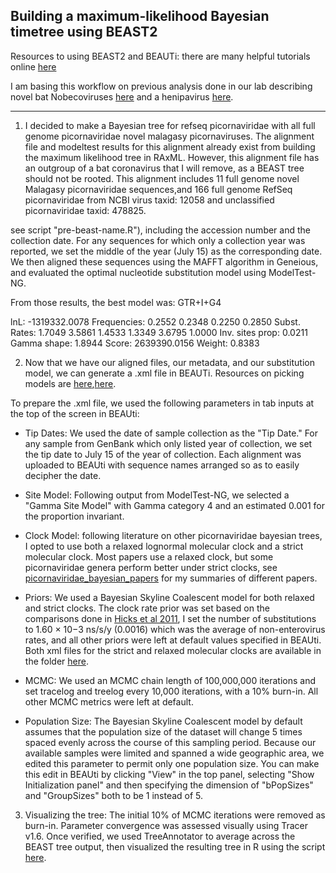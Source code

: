 Building a maximum-likelihood Bayesian timetree using BEAST2
---
Resources to using BEAST2 and BEAUTi: there are many helpful tutorials online [here](https://taming-the-beast.org/tutorials/)

I am basing this workflow on previous analysis done in our lab describing novel bat Nobecoviruses [here](https://github.com/brooklabteam/Mada-Bat-CoV/blob/main/Fig4/beast-tree-instructions.md) and a henipavirus [here](https://github.com/brooklabteam/angavokely-virus/tree/c135e21f706d4c40023a5b39628c3e2b803e945c/Fig4).

---
1. I decided to make a Bayesian tree for refseq picornaviridae with all full genome picornaviridae novel malagasy picornaviruses. The alignment file and modeltest results for this alignment already exist from building the maximum likelihood tree in RAxML. However, this alignment file has an outgroup of a bat coronavirus that I will remove, as a BEAST tree should not be rooted. This alignment includes 11 full genome novel Malagasy picornaviridae sequences,and 166 full genome RefSeq picornaviridae from NCBI virus taxid: 12058 and unclassified picornaviridae taxid: 478825. 

see script "pre-beast-name.R"), including the accession number and the collection date. For any sequences for which only a collection year was reported, we set the middle of the year (July 15) as the corresponding date. We then aligned these sequences using the MAFFT algorithm in Geneious, and evaluated the optimal nucleotide substitution model using ModelTest-NG.

From those results, the best model was: GTR+I+G4

lnL:                -1319332.0078
Frequencies:        0.2552 0.2348 0.2250 0.2850
Subst. Rates:       1.7049 3.5861 1.4533 1.3349 3.6795 1.0000 
Inv. sites prop:    0.0211
Gamma shape:        1.8944
Score:              2639390.0156
Weight:             0.8383


2. Now that we have our aligned files, our metadata, and our substitution model, we can generate a .xml file in BEAUTi. Resources on picking models are [here](https://justinbagley.rbind.io/2016/10/11/setting-dna-substitution-models-beast/),[here](http://www.iqtree.org/doc/Substitution-Models). 

To prepare the .xml file, we used the following parameters in tab inputs at the top of the screen in BEAUti:

- Tip Dates: We used the date of sample collection as the "Tip Date." For any sample from GenBank which only listed year of collection, we set the tip date to July 15 of the year of collection. Each alignment was uploaded to BEAUti with sequence names arranged so as to easily decipher the date.

- Site Model: Following output from ModelTest-NG, we selected a "Gamma Site Model" with Gamma category 4 and an estimated 0.001 for the proportion invariant.

- Clock Model: following literature on other picornaviridae bayesian trees, I opted to use both a relaxed lognormal molecular clock and a strict molecular clock. Most papers use a relaxed clock, but some picornaviridae genera perform better under strict clocks, see [picornaviridae_bayesian_papers]() for my summaries of different papers.

- Priors: We used a Bayesian Skyline Coalescent model for both relaxed and strict clocks. The clock rate prior was set based on the comparisons done in [Hicks et al 2011](), I set the number of substitutions to 1.60 × 10−3 ns/s/y (0.0016) which was the average of non-enterovirus rates, and all other priors were left at default values specified in BEAUti. Both xml files for the strict and relaxed molecular clocks are available in the folder [here]().

- MCMC:  We used an MCMC chain length of 100,000,000 iterations and set tracelog and treelog every 10,000 iterations, with a 10% burn-in. All other MCMC metrics were left at default.

- Population Size: The Bayesian Skyline Coalescent model by default assumes that the population size of the dataset will change 5 times spaced evenly across the course of this sampling period. Because our available samples were limited and spanned a wide geographic area, we edited this parameter to permit only one population size. You can make this edit in BEAUti by clicking "View" in the top panel, selecting "Show Initialization panel" and then specifying the dimension of "bPopSizes" and "GroupSizes" both to be 1 instead of 5.


3. Visualizing the tree: The initial 10% of MCMC iterations were removed as burn-in. Parameter convergence was assessed visually using Tracer v1.6. Once verified, we used TreeAnnotator to average across the BEAST tree output, then visualized the resulting tree in R using the script [here]().

